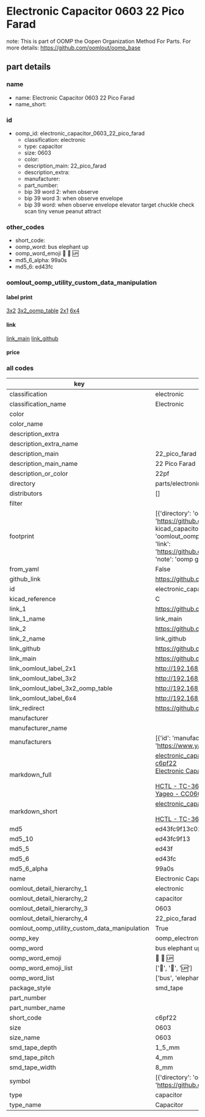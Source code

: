 # Electronic Capacitor 0603 22 Pico Farad  

note: This is part of OOMP the Oopen Organization Method For Parts. For more details: https://github.com/oomlout/oomp_base

##  part details
  







### name
* name: Electronic Capacitor 0603 22 Pico Farad
* name_short: 
### id
* oomp_id: electronic_capacitor_0603_22_pico_farad
  * classification: electronic
  * type: capacitor
  * size: 0603
  * color: 
  * description_main: 22_pico_farad
  * description_extra: 
  * manufacturer: 
  * part_number: 
  * bip 39 word 2: when observe
  * bip 39 word 3: when observe envelope
  * bip 39 word: when observe envelope elevator target chuckle check scan tiny venue peanut attract

### other_codes
* short_code: 
* oomp_word: bus elephant up
* oomp_word_emoji :bus: :elephant: :up:
* md5_6_alpha: 99a0s
* md5_6: ed43fc






### oomlout_oomp_utility_custom_data_manipulation
#### label print
[3x2](http://192.168.1.245:1112/?label=oomp%2099a0s)
[3x2_oomp_table](http://192.168.1.108:1112/?label=oomp%2099a0s)
[2x1](http://192.168.1.242:1112/?label=oomp%2099a0s)
[6x4](http://192.168.1.55:1112/?label=oomp%2099a0s)    

#### link

[link_main](https://github.com/oomlout/oomlout_oomp_version_1_messy/tree/main/parts/electronic_capacitor_0603_22_pico_farad) [link_github](https://github.com/oomlout/oomlout_oomp_version_1_messy/tree/main/parts/electronic_capacitor_0603_22_pico_farad)                             

#### price







### all codes 
| key | value |  
| --- | --- |  
| classification | electronic |  
| classification_name | Electronic |  
| color |  |  
| color_name |  |  
| description_extra |  |  
| description_extra_name |  |  
| description_main | 22_pico_farad |  
| description_main_name | 22 Pico Farad |  
| description_or_color | 22pf |  
| directory | parts/electronic_capacitor_0603_22_pico_farad |  
| distributors | [] |  
| filter |  |  
| footprint | [{'directory': 'oomlout_oomp_footprint_bot/footprints/kicad_capacitor_smd_c_0603_1608metric//working/working.kicad_mod', 'index': 0, 'link': 'https://github.com/oomlout/oomlout_oomp_footprint_bot/tree/main/foootprntss/kicad_capacitor_smd_c_0603_1608metric', 'note': 'source footprint kicad_capacitor_smd_c_0603_1608metric', 'oomp_key': 'oomp_kicad_capacitor_smd_c_0603_1608metric'}, {'directory': 'oomlout_oomp_footprint_bot/footprints/oomlout_oomlout_oomp_part_footprints_c6pf22_electronic_capacitor_0603_22_pico_farad//working/working.kicad_mod', 'index': 1, 'link': 'https://github.com/oomlout/oomlout_oomp_footprint_bot/tree/main/foootprntss/oomlout_oomlout_oomp_part_footprints_c6pf22_electronic_capacitor_0603_22_pico_farad', 'note': 'oomp generated footprint', 'oomp_key': 'oomp_oomlout_oomlout_oomp_part_footprints_c6pf22_electronic_capacitor_0603_22_pico_farad'}] |  
| from_yaml | False |  
| github_link | https://github.com/oomlout/oomlout_oomp_part_src/tree/main/parts/electronic_capacitor_0603_22_pico_farad |  
| id | electronic_capacitor_0603_22_pico_farad |  
| kicad_reference | C |  
| link_1 | https://github.com/oomlout/oomlout_oomp_version_1_messy/tree/main/parts/electronic_capacitor_0603_22_pico_farad |  
| link_1_name | link_main |  
| link_2 | https://github.com/oomlout/oomlout_oomp_version_1_messy/tree/main/parts/electronic_capacitor_0603_22_pico_farad |  
| link_2_name | link_github |  
| link_github | https://github.com/oomlout/oomlout_oomp_version_1_messy/tree/main/parts/electronic_capacitor_0603_22_pico_farad |  
| link_main | https://github.com/oomlout/oomlout_oomp_version_1_messy/tree/main/parts/electronic_capacitor_0603_22_pico_farad |  
| link_oomlout_label_2x1 | http://192.168.1.242:1112/?label=oomp%2099a0s |  
| link_oomlout_label_3x2 | http://192.168.1.245:1112/?label=oomp%2099a0s |  
| link_oomlout_label_3x2_oomp_table | http://192.168.1.108:1112/?label=oomp%2099a0s |  
| link_oomlout_label_6x4 | http://192.168.1.55:1112/?label=oomp%2099a0s |  
| link_redirect | https://github.com/oomlout/oomlout_oomp_version_1_messy/tree/main/parts/electronic_capacitor_0603_22_pico_farad |  
| manufacturer |  |  
| manufacturer_name |  |  
| manufacturers | [{'id': 'manufacturer_hctl', 'link': '', 'name': 'HCTL', 'part_number': 'TC-3601L-2.5-260G'}, {'id': 'manufacturer_yageo', 'link': 'https://www.yageo.com/en/Chart/Download/pdf/CC0603JRNPO9BN220', 'name': 'Yageo', 'part_number': 'CC0603JRNPO9BN220'}] |  
| markdown_full | [electronic_capacitor_0603_22_pico_farad](none)<br>[c6pf22](none)<br>[Electronic Capacitor 0603 22 Pico Farad](none)<br><br>[HCTL - TC-3601L-2.5-260G]() [(L)  ](https://www.lcsc.com/search?q=TC-3601L-2.5-260G)[(D)  ](https://www.digikey.com/en/products?keywords=TC-3601L-2.5-260G)[(M)  ](https://www.mouser.com/Search/Refine?Keyword=TC-3601L-2.5-260G)[(N)  ](https://www.newark.com/search?st=TC-3601L-2.5-260G)[(SZ)  ](https://so.szlcsc.com/global.html?k=TC-3601L-2.5-260G)<br>[Yageo - CC0603JRNPO9BN220](https://www.yageo.com/en/Chart/Download/pdf/CC0603JRNPO9BN220) [(L)  ](https://www.lcsc.com/search?q=CC0603JRNPO9BN220)[(D)  ](https://www.digikey.com/en/products?keywords=CC0603JRNPO9BN220)[(M)  ](https://www.mouser.com/Search/Refine?Keyword=CC0603JRNPO9BN220)[(N)  ](https://www.newark.com/search?st=CC0603JRNPO9BN220)[(SZ)  ](https://so.szlcsc.com/global.html?k=CC0603JRNPO9BN220)<br> |  
| markdown_short | [electronic_capacitor_0603_22_pico_farad](none)<br><br>[HCTL - TC-3601L-2.5-260G]()[Yageo - CC0603JRNPO9BN220](https://www.yageo.com/en/Chart/Download/pdf/CC0603JRNPO9BN220) |  
| md5 | ed43fc9f13c024e0a26ef47e97a61fd1 |  
| md5_10 | ed43fc9f13 |  
| md5_5 | ed43f |  
| md5_6 | ed43fc |  
| md5_6_alpha | 99a0s |  
| name | Electronic Capacitor 0603 22 Pico Farad |  
| oomlout_detail_hierarchy_1 | electronic |  
| oomlout_detail_hierarchy_2 | capacitor |  
| oomlout_detail_hierarchy_3 | 0603 |  
| oomlout_detail_hierarchy_4 | 22_pico_farad |  
| oomlout_oomp_utility_custom_data_manipulation | True |  
| oomp_key | oomp_electronic_capacitor_0603_22_pico_farad |  
| oomp_word | bus elephant up |  
| oomp_word_emoji | :bus: :elephant: :up: |  
| oomp_word_emoji_list | [':bus:', ':elephant:', ':up:'] |  
| oomp_word_list | ['bus', 'elephant', 'up'] |  
| package_style | smd_tape |  
| part_number |  |  
| part_number_name |  |  
| short_code | c6pf22 |  
| size | 0603 |  
| size_name | 0603 |  
| smd_tape_depth | 1_5_mm |  
| smd_tape_pitch | 4_mm |  
| smd_tape_width | 8_mm |  
| symbol | [{'directory': 'oomlout_oomp_symbol_bot/symbols/kicad_device_c//working/working.kicad_sym', 'index': 0, 'link': 'https://github.com/oomlout/oomlout_oomp_symbol_bot/tree/main/symbols/kicad_device_c', 'oomp_key': 'oomp_kicad_device_c'}] |  
| type | capacitor |  
| type_name | Capacitor |  
